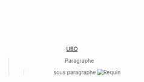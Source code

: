 <div style="
background-image: url([https://i.pinimg.com/1200x/3f/65/60/3f65608e1268cbf86dd4edd7ba3b4968.jpg](https://www.sharkdiver.com/wp-content/uploads/2016/02/bull-shark-header.jpg));
background-size: cover;
background-position: center;
text-align: center;
padding: 60px;
color: white;
border-radius: 15px;
">
  
<div align="center">
  
# Our sharks in danger!

<div align="center">
  
### A simplified guide to understand and protect them
</div>

[UBO](https://ent.univ-brest.fr)
> Paragraphe
>> sous paragraphe
![Requin](https://i.pinimg.com/1200x/3f/65/60/3f65608e1268cbf86dd4edd7ba3b4968.jpg)
